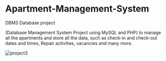 # Apartment-Management-System
DBMS Database project 

(Database Management System Project using MySQL and PHP) to manage all the apartments and store all the data, such as
check-in and check-out dates and times, Repair activities, vacancies and many more.

![project3](https://user-images.githubusercontent.com/79148315/187670912-cdd75a23-732c-40cb-90fe-480cc724c168.png)
